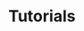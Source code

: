 ---
layout: collection
title: "Tutorials"
collection: tutorials
permalink: /tutorials/
author_profile: false
mastheadNavItem: Tutorials
sort_by: order
sections:
  - name: Guided tutorials for IBM Event Automation
    description: This set of guided tutorials will take you through the key features of Event Automation.
  - name: Tutorials for Event Processing
    description: Learn about how Event Processing can help you transform and act on event data.
  - name: Tutorials for Event Endpoint Management
    description: Find out how to get more out of Event Endpoint Management with these practical tutorials.
  - name: Tutorials for Event Streams
    description: Find out how to get more out of Event Streams with these practical tutorials.
---